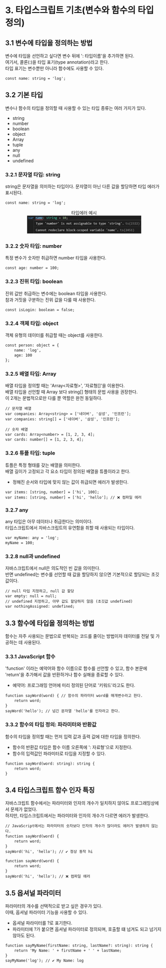 # 3. 타입스크립트 기초(변수와 함수의 타입 정의)

## 3.1 변수에 타입을 정의하는 방법

변수에 타입을 선언하고 싶다면 변수 뒤에 ': 타입이름'을 추가하면 된다.  
여기서, 콜론(:)을 타입 표기(type annotation)라고 한다.  
타입 표기는 변수뿐만 아니라 함수에도 사용할 수 있다.  
```TS
const name: string = 'log';
```

## 3.2 기본 타입

변수나 함수의 타입을 정의할 때 사용할 수 있는 타입 종류는 여러 가지가 있다.  
 - string
 - number
 - boolean
 - object
 - Array
 - tuple
 - any
 - null
 - undefined

### 3.2.1 문자열 타입: string

string은 문자열을 의미하는 타입이다.
문자열이 아닌 다른 값을 할당하면 타입 에러가 표시된다.
```TS
const name: string = 'log';
```
<center>타입에러 예시</center>
<center> 
  <img src="./images/%ED%83%80%EC%9E%85%EC%97%90%EB%9F%AC.PNG" alt="JSDoc_사용안했을때" />
</center>

### 3.2.2 숫자 타입: number

특정 변수가 숫자만 취급하면 number 타입을 사용한다.
```TS
const age: number = 100;
```

### 3.2.3 진위 타입: boolean

진위 값만 취급하는 변수에는 boolean 타입을 사용한다.  
참과 거짓을 구분하는 진위 값을 다룰 때 사용한다.
```TS
const isLogin: boolean = false;
```

### 3.2.4 객체 타입: object

객체 유형의 데이터를 취급할 때는 object를 사용한다.
```TS
const person: object = {
    name: 'log',
    age: 100
};
```

### 3.2.5 배열 타입: Array

배열 타입을 정의할 때는 'Array<자료형>', '자료형[]'을 이용한다.  
배열 타입을 선언할 때 Array<string> 보다 string[] 형태의 문법 사용을 권장한다.  
이 2개는 문법적으로만 다를 뿐 역할은 완전 동일하다.
```TS
// 문자열 배열
var companies: Array<string> = ['네이버', '삼성', '인프런'];
var companies: string[] = ['네이버', '삼성', '인프런'];

// 숫자 배열
var cards: Array<number> = [1, 2, 3, 4];
var cards: number[] = [1, 2, 3, 4];
```

### 3.2.6 튜플 타입: tuple

튜플은 특정 형태를 갖는 배열을 의미한다.  
배열 길이가 고정되고 각 요소 타입이 정의된 배열을 튜플이라고 한다.
 - 정해진 순서와 타입에 맞지 않는 값이 취급되면 에러가 발생한다.

```TS
var items: [string, number] = ['hi', 100];
var items: [string, number] = ['hi', 'hello']; // ❌ 컴파일 에러
```

### 3.2.7 any

any 타입은 아무 데이터나 취급한다는 의미이다.  
타입스크립트에서 자바스크립트의 유연함을 취할 때 사용되는 타입이다.
```TS
var myName: any = 'log';
myName = 100;
```

### 3.2.8 null과 undefined

자바스크립트에서 null은 의도적인 빈 값을 의미한다.  
반면 undefined는 변수를 선언할 때 값을 할당하지 않으면 기본적으로 할당되는 초깃값이다.
```TS
// null 타입 지정하고, null 값 할당
var empty: null = null;
// undefined 지정하고, 아무 값도 할당하지 않음 (초깃값 undefined)
var nothingAssigned: undefined;
```

## 3.3 함수에 타입을 정의하는 방법

함수는 자주 사용되는 문법으로 반복되는 코드를 줄이는 방법이자 데이터를 전달 및 가공하는 데 사용된다.  

### 3.3.1 JavaScript 함수

'function' 이라는 예악어와 함수 이름으로 함수를 선언할 수 있고, 함수 본문에 'return'을 추가해서 값을 반환하거나 함수 실해을 종료할 수 있다.
 - 예약어: 프로그래밍 언어에 미리 정의된 단어로 '키워드'라고도 한다.

```JS
function sayWord(word) { // 함수의 파라미터 word를 매개변수라고 한다.
    return word;
}
sayWord('hello'); // 넘긴 문자열 'hello'를 인자라고 한다.
```

### 3.3.2 함수의 타입 정의: 파라미터와 반환값

함수의 타입을 정의할 때는 먼저 입력 값과 출력 값에 대한 타입을 정의한다.
 - 함수의 반환값 타입은 함수 이름 오른쪽에 ': 자료형'으로 지정한다.
 - 함수의 입력값인 파라미터로 타입을 지정할 수 있다.

```TS
function sayWord(word: string): string {
    return word;
}
```

## 3.4 타입스크립트 함수 인자 특징

자바스크립트 함수에서는 파라미터와 인자의 개수가 일치하지 않아도 프로그래밍상에서 문제가 없었다.  
하지만, 타입스크립트에서는 파라미터와 인자의 개수가 다르면 에러가 발생한다.

```JS
// JavaScript에서는 파라미터의 숫자보다 인자의 개수가 많더라도 에러가 발생하지 않는다.
function sayWord(word) {
    return word;
}
sayWord('hi', 'hello'); // ✔ 정상 동작 hi
```
```TS
function sayWord(word) {
    return word;
}
sayWord('hi', 'hello'); // ❌ 컴파일 에러
```

## 3.5 옵셔널 파라미터

파라미터의 개수를 선택적으로 받고 싶은 경우가 있다.  
이때, 옵셔널 파라미터 기능을 사용할 수 있다.
 - 옵셔널 파라미터를 ?로 표기한다.
 - 파라미터에 ?가 붙으면 옵셔널 파라미터로 정의되며, 호출할 떄 넘겨도 되고 넘기지 않아도 된다.

```TS
function sayMyName(firstName: string, lastName?: string): string {
    return 'My Name: ' + firstName + ' ' + lastName;
}
sayMyName('log'); // ✔ My Name: log
```
